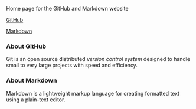 Home page for the GitHub and Markdown website

[GitHub](github.md)

[Markdown](markdown.md)

### About GitHub
Git is an open source distributed _version control system_ designed to handle small to very large projects with speed and efficiency.

### About Markdown
Markdown is a lightweight markup language for creating formatted text using a plain-text editor.
